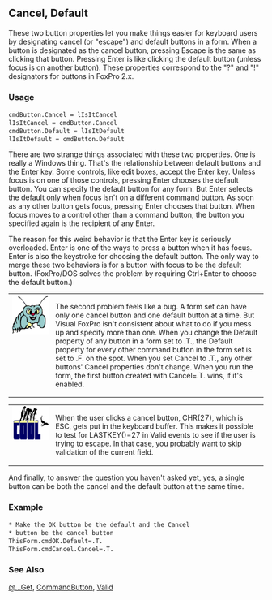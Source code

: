 ## Cancel, Default

These two button properties let you make things easier for keyboard users by designating cancel (or "escape") and default buttons in a form. When a button is designated as the cancel button, pressing Escape is the same as clicking that button. Pressing Enter is like clicking the default button (unless focus is on another button). These properties correspond to the "\?" and "\!" designators for buttons in FoxPro 2.x.

### Usage

```foxpro
cmdButton.Cancel = lIsItCancel
lIsItCancel = cmdButton.Cancel
cmdButton.Default = lIsItDefault
lIsItDefault = cmdButton.Default
```

There are two strange things associated with these two properties. One is really a Windows thing. That's the relationship between default buttons and the Enter key. Some controls, like edit boxes, accept the Enter key. Unless focus is on one of those controls, pressing Enter chooses the default button. You can specify the default button for any form. But Enter selects the default only when focus isn't on a different command button. As soon as any other button gets focus, pressing Enter chooses that button. When focus moves to a control other than a command button, the button you specified again is the recipient of any Enter.

The reason for this weird behavior is that the Enter key is seriously overloaded. Enter is one of the ways to press a button when it has focus. Enter is also the keystroke for choosing the default button. The only way to merge these two behaviors is for a button with focus to be the default button. (FoxPro/DOS solves the problem by requiring Ctrl+Enter to choose the default button.) 

<table border=0 cellspacing=0 cellpadding=0 width=100%>
<tr>
  <td width=17% valign=top>
<img width=95 height=77 src="bug.gif"></p>
  </td>
  <td width=83%>
  <p>The second problem feels like a bug. A form set can have only one cancel button and one default button at a time. But Visual FoxPro isn't consistent about what to do if you mess up and specify more than one. When you change the Default property of any button in a form set to .T., the Default property for every other command button in the form set is set to .F. on the spot. When you set Cancel to .T., any other buttons' Cancel properties don't change. When you run the form, the first button created with Cancel=.T. wins, if it's enabled. </p>
  </td>
 </tr>
</table>

<table border=0 cellspacing=0 cellpadding=0 width=100%>
<tr>
  <td width=17% valign=top>
<img width=114 height=67 src="cool.gif"></p>
  </td>
  <td width=83%>
  <p>When the user clicks a cancel button, CHR(27), which is ESC, gets put in the keyboard buffer. This makes it possible to test for LASTKEY()=27 in Valid events to see if the user is trying to escape. In that case, you probably want to skip validation of the current field.</p>
  </td>
 </tr>
</table>

And finally, to answer the question you haven't asked yet, yes, a single button can be both the cancel and the default button at the same time.

### Example

```foxpro
* Make the OK button be the default and the Cancel
* button be the cancel button
ThisForm.cmdOK.Default=.T.
ThisForm.cmdCancel.Cancel=.T.
```
### See Also

[@...Get](s4g176.md), [CommandButton](s4g484.md), [Valid](s4g413.md)